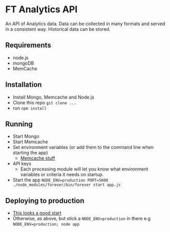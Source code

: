 FT Analytics API
================

An API of Analytics data. Data can be collected in many formats and served in a consistent way. Historical data can be stored.

Requirements
------------
- node.js
- mongoDB
- MemCache

Installation
------------
- Install Mongo, Memcache and Node.js
- Clone this repo `git clone ...`
- run `npm install`

Running
-------
- Start Mongo
- Start Memcache
- Set environment variables (or add them to the command line when starting the app)
  - [Memcache stuff](https://github.com/alevy/memjs#configuration)
- API keys
  - Each processing module will let you know what environment variables or criteria it needs on startup.
- Start the app `NODE_ENV=production PORT=5000 ./node_modules/forever/bin/forever start app.js`

Deploying to production
-----------------------
- [This looks a good start ](http://blog.argteam.com/coding/hardening-node-js-for-production-part-2-using-nginx-to-avoid-node-js-load/)
- Otherwise, as above, but stick a `NODE_ENV=production` in there e.g `NODE_ENV=production; node app`
